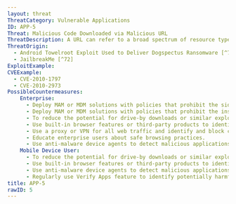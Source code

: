 ```yaml
---
layout: threat
ThreatCategory: Vulnerable Applications
ID: APP-5
Threat: Malicious Code Downloaded via Malicious URL
ThreatDescription: A URL can refer to a broad spectrum of resource types, some of which can contain code that is executed by the process that requests it. The malicious code may automatically function in the target context, such as a script that is allowed to execute in a web browser, or it may require the presence of a vulnerability in the app that downloaded it that is exploited during an attempt to process the content, such as a buffer overflow attack.
ThreatOrigin:
  - Android Towelroot Exploit Used to Deliver Dogspectus Ransomware [^71]
  - JailbreakMe [^72]
ExploitExample:
CVEExample:
  - CVE-2010-1797
  - CVE-2010-2973
PossibleCountermeasures:
    Enterprise:
      - Deploy MAM or MDM solutions with policies that prohibit the side-loading of apps, which may bypass security checks on the app.
      - Deploy MAM or MDM solutions with policies that prohibit the installation of apps from 3rd party (unofficial) app stores.
      - To reduce the potential for drive-by downloads or similar exploits, ensure the latest security updates for the mobile OS are installed.
      - Use built-in browser features or third-party products to identify and avoid known malicious web pages.
      - Use a proxy or VPN for all web traffic and identify and block connections to known malicious web pages.
      - Educate enterprise users about safe browsing practices.
      - Use anti-malware device agents to detect malicious applications inadvertently installed on the device.
    Mobile Device User:
      - To reduce the potential for drive-by downloads or similar exploits, ensure the latest security updates for the mobile OS are installed.
      - Use built-in browser features or third-party products to identify and avoid known malicious web pages.
      - Use anti-malware device agents to detect malicious applications inadvertently installed on the device.
      - Regularly use Verify Apps feature to identify potentially harmful applications.
title: APP-5
rawID: 5
---
```

